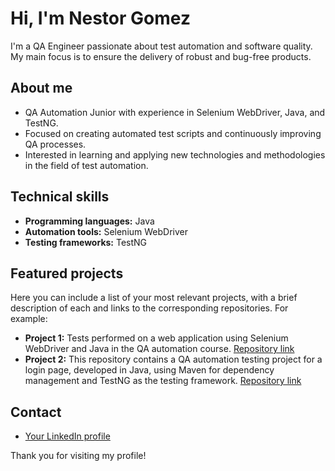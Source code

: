 # Hi, I'm Nestor Gomez

I'm a QA Engineer passionate about test automation and software quality. My main focus is to ensure the delivery of robust and bug-free products.

## About me

* QA Automation Junior with experience in Selenium WebDriver, Java, and TestNG.
* Focused on creating automated test scripts and continuously improving QA processes.
* Interested in learning and applying new technologies and methodologies in the field of test automation.

## Technical skills

* **Programming languages:** Java
* **Automation tools:** Selenium WebDriver
* **Testing frameworks:** TestNG

## Featured projects

Here you can include a list of your most relevant projects, with a brief description of each and links to the corresponding repositories. For example:

* **Project 1:** Tests performed on a web application using Selenium WebDriver and Java in the QA automation course. [Repository link](https://github.com/nestorgomezb/RepoAutomation)
* **Project 2:** This repository contains a QA automation testing project for a login page, developed in Java, using Maven for dependency management and TestNG as the testing framework. [Repository link](https://github.com/nestorgomezb/paginaLogin)

## Contact

* [Your LinkedIn profile](https://www.linkedin.com/in/nestorgomezb/)

Thank you for visiting my profile!
